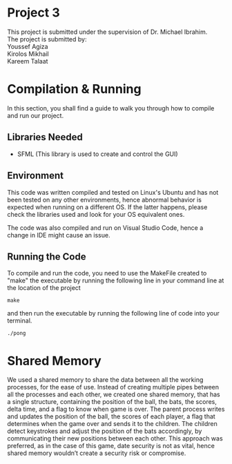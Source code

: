 # Project 3
This project is submitted under the supervision of Dr. Michael Ibrahim.\
The project is submitted by:\
Youssef Agiza\
Kirolos Mikhail\
Kareem Talaat


# Compilation & Running

In this section, you shall find a guide to walk you through how to compile and run our project. 

## Libraries Needed

 - SFML (This library is used to create and control the GUI)

## Environment 

This code was written compiled and tested on Linux's Ubuntu and has not been tested on any other environments, hence abnormal behavior is expected when running on a different OS. If the latter happens, please check the libraries used and look for your OS equivalent ones. 

The code was also compiled and run on Visual Studio Code, hence a change in IDE might cause an issue. 

## Running the Code

To compile and run the code, you need to use the MakeFile created to "make" the executable by running the following line in your command line at the location of the project
```
make
```
 and then run the executable by running the following line of code into your terminal.
```
./pong
```
# Shared Memory
We used a shared memory to share the data between all the working processes, for the ease of use. Instead of creating multiple pipes between all the processes and each other, we created one shared memory, that has a single structure, containing the position of the ball, the bats, the scores, delta time, and a flag to know when game is over. The parent process writes and updates the position of the ball, the scores of each player, a flag that determines when the game over and sends it to the children. The children detect keystrokes and adjust the position of the bats accordingly, by communicating their new positions between each other. This approach was preferred, as in the case of this game, date security is not as vital, hence shared memory wouldn’t create a security risk or compromise. 